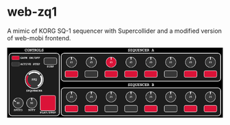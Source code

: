 # web-zq1

A mimic of KORG SQ-1 sequencer with Supercollider and a modified version of web-mobi frontend.

![web-zq1!](https://github.com/zetof/web-zq1/blob/main/images/web-zq1.png)
